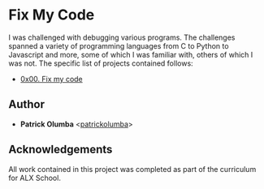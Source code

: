 # Fix My Code

I was challenged with debugging various programs. The challenges spanned a variety of
programming languages from C to Python to Javascript and more, some of which I
was familiar with, others of which I was not. The specific list of projects
contained follows:

* [0x00. Fix my code](./0x00-challenge)

## Author

* __Patrick Olumba__ <[patrickolumba](https://github.com/patrickolumba)>

## Acknowledgements

All work contained in this project was completed as part of the curriculum for
ALX School.